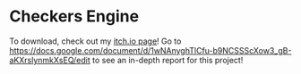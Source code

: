 # Checkers Engine
To download, check out my [itch.io page](https://matoe.itch.io/checkers-engine)!
Go to https://docs.google.com/document/d/1wNAnyghTlCfu-b9NCSSScXow3_gB-aKXrslynmkXsEQ/edit to see an in-depth report for this project!
